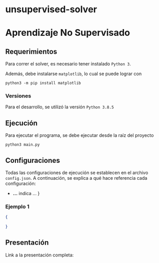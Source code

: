 # unsupervised-solver
# Aprendizaje No Supervisado

## Requerimientos
Para correr el solver, es necesario tener instalado `Python 3`.

Además, debe instalarse `matplotlib`, lo cual se puede lograr con

`python3 -m pip install matplotlib`

### Versiones
Para el desarrollo, se utilizó la versión `Python 3.8.5`

## Ejecución
Para ejecutar el programa, se debe ejecutar desde la raíz del proyecto

`python3 main.py`

## Configuraciones
Todas las configuraciones de ejecución se establecen en el archivo `config.json`. A continuación, se explica a qué hace referencia cada configuración:
- **...** indica ...
}

### Ejemplo 1
```json
{
	
}
```

## Presentación
Link a la presentación completa: 